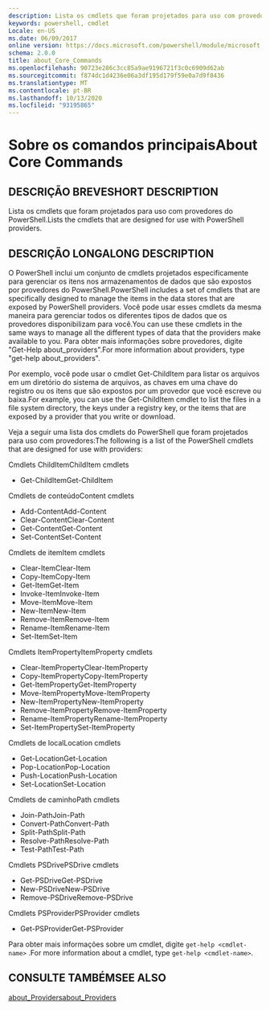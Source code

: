 ```yaml
---
description: Lista os cmdlets que foram projetados para uso com provedores do PowerShell.
keywords: powershell, cmdlet
Locale: en-US
ms.date: 06/09/2017
online version: https://docs.microsoft.com/powershell/module/microsoft.powershell.core/about/about_core_commands?view=powershell-7.1&WT.mc_id=ps-gethelp
schema: 2.0.0
title: about_Core_Commands
ms.openlocfilehash: 90723e286c3cc85a9ae9196721f3c0c6909d62ab
ms.sourcegitcommit: f874dc1d4236e06a3df195d179f59e0a7d9f8436
ms.translationtype: MT
ms.contentlocale: pt-BR
ms.lasthandoff: 10/13/2020
ms.locfileid: "93195865"
---
```

# <a name="about-core-commands"></a><span data-ttu-id="d326f-104">Sobre os comandos principais</span><span class="sxs-lookup"><span data-stu-id="d326f-104">About Core Commands</span></span>

## <a name="short-description"></a><span data-ttu-id="d326f-105">DESCRIÇÃO BREVE</span><span class="sxs-lookup"><span data-stu-id="d326f-105">SHORT DESCRIPTION</span></span>
<span data-ttu-id="d326f-106">Lista os cmdlets que foram projetados para uso com provedores do PowerShell.</span><span class="sxs-lookup"><span data-stu-id="d326f-106">Lists the cmdlets that are designed for use with PowerShell providers.</span></span>

## <a name="long-description"></a><span data-ttu-id="d326f-107">DESCRIÇÃO LONGA</span><span class="sxs-lookup"><span data-stu-id="d326f-107">LONG DESCRIPTION</span></span>

<span data-ttu-id="d326f-108">O PowerShell inclui um conjunto de cmdlets projetados especificamente para gerenciar os itens nos armazenamentos de dados que são expostos por provedores do PowerShell.</span><span class="sxs-lookup"><span data-stu-id="d326f-108">PowerShell includes a set of cmdlets that are specifically designed to manage the items in the data stores that are exposed by PowerShell providers.</span></span>
<span data-ttu-id="d326f-109">Você pode usar esses cmdlets da mesma maneira para gerenciar todos os diferentes tipos de dados que os provedores disponibilizam para você.</span><span class="sxs-lookup"><span data-stu-id="d326f-109">You can use these cmdlets in the same ways to manage all the different types of data that the providers make available to you.</span></span> <span data-ttu-id="d326f-110">Para obter mais informações sobre provedores, digite "Get-Help about_providers".</span><span class="sxs-lookup"><span data-stu-id="d326f-110">For more information about providers, type "get-help about_providers".</span></span>

<span data-ttu-id="d326f-111">Por exemplo, você pode usar o cmdlet Get-ChildItem para listar os arquivos em um diretório do sistema de arquivos, as chaves em uma chave do registro ou os itens que são expostos por um provedor que você escreve ou baixa.</span><span class="sxs-lookup"><span data-stu-id="d326f-111">For example, you can use the Get-ChildItem cmdlet to list the files in a file system directory, the keys under a registry key, or the items that are exposed by a provider that you write or download.</span></span>

<span data-ttu-id="d326f-112">Veja a seguir uma lista dos cmdlets do PowerShell que foram projetados para uso com provedores:</span><span class="sxs-lookup"><span data-stu-id="d326f-112">The following is a list of the PowerShell cmdlets that are designed for use with providers:</span></span>

<span data-ttu-id="d326f-113">Cmdlets ChildItem</span><span class="sxs-lookup"><span data-stu-id="d326f-113">ChildItem cmdlets</span></span>

- <span data-ttu-id="d326f-114">Get-ChildItem</span><span class="sxs-lookup"><span data-stu-id="d326f-114">Get-ChildItem</span></span>

<span data-ttu-id="d326f-115">Cmdlets de conteúdo</span><span class="sxs-lookup"><span data-stu-id="d326f-115">Content cmdlets</span></span>

- <span data-ttu-id="d326f-116">Add-Content</span><span class="sxs-lookup"><span data-stu-id="d326f-116">Add-Content</span></span>
- <span data-ttu-id="d326f-117">Clear-Content</span><span class="sxs-lookup"><span data-stu-id="d326f-117">Clear-Content</span></span>
- <span data-ttu-id="d326f-118">Get-Content</span><span class="sxs-lookup"><span data-stu-id="d326f-118">Get-Content</span></span>
- <span data-ttu-id="d326f-119">Set-Content</span><span class="sxs-lookup"><span data-stu-id="d326f-119">Set-Content</span></span>

<span data-ttu-id="d326f-120">Cmdlets de item</span><span class="sxs-lookup"><span data-stu-id="d326f-120">Item cmdlets</span></span>

- <span data-ttu-id="d326f-121">Clear-Item</span><span class="sxs-lookup"><span data-stu-id="d326f-121">Clear-Item</span></span>
- <span data-ttu-id="d326f-122">Copy-Item</span><span class="sxs-lookup"><span data-stu-id="d326f-122">Copy-Item</span></span>
- <span data-ttu-id="d326f-123">Get-Item</span><span class="sxs-lookup"><span data-stu-id="d326f-123">Get-Item</span></span>
- <span data-ttu-id="d326f-124">Invoke-Item</span><span class="sxs-lookup"><span data-stu-id="d326f-124">Invoke-Item</span></span>
- <span data-ttu-id="d326f-125">Move-Item</span><span class="sxs-lookup"><span data-stu-id="d326f-125">Move-Item</span></span>
- <span data-ttu-id="d326f-126">New-Item</span><span class="sxs-lookup"><span data-stu-id="d326f-126">New-Item</span></span>
- <span data-ttu-id="d326f-127">Remove-Item</span><span class="sxs-lookup"><span data-stu-id="d326f-127">Remove-Item</span></span>
- <span data-ttu-id="d326f-128">Rename-Item</span><span class="sxs-lookup"><span data-stu-id="d326f-128">Rename-Item</span></span>
- <span data-ttu-id="d326f-129">Set-Item</span><span class="sxs-lookup"><span data-stu-id="d326f-129">Set-Item</span></span>

<span data-ttu-id="d326f-130">Cmdlets ItemProperty</span><span class="sxs-lookup"><span data-stu-id="d326f-130">ItemProperty cmdlets</span></span>

- <span data-ttu-id="d326f-131">Clear-ItemProperty</span><span class="sxs-lookup"><span data-stu-id="d326f-131">Clear-ItemProperty</span></span>
- <span data-ttu-id="d326f-132">Copy-ItemProperty</span><span class="sxs-lookup"><span data-stu-id="d326f-132">Copy-ItemProperty</span></span>
- <span data-ttu-id="d326f-133">Get-ItemProperty</span><span class="sxs-lookup"><span data-stu-id="d326f-133">Get-ItemProperty</span></span>
- <span data-ttu-id="d326f-134">Move-ItemProperty</span><span class="sxs-lookup"><span data-stu-id="d326f-134">Move-ItemProperty</span></span>
- <span data-ttu-id="d326f-135">New-ItemProperty</span><span class="sxs-lookup"><span data-stu-id="d326f-135">New-ItemProperty</span></span>
- <span data-ttu-id="d326f-136">Remove-ItemProperty</span><span class="sxs-lookup"><span data-stu-id="d326f-136">Remove-ItemProperty</span></span>
- <span data-ttu-id="d326f-137">Rename-ItemProperty</span><span class="sxs-lookup"><span data-stu-id="d326f-137">Rename-ItemProperty</span></span>
- <span data-ttu-id="d326f-138">Set-ItemProperty</span><span class="sxs-lookup"><span data-stu-id="d326f-138">Set-ItemProperty</span></span>

<span data-ttu-id="d326f-139">Cmdlets de local</span><span class="sxs-lookup"><span data-stu-id="d326f-139">Location cmdlets</span></span>

- <span data-ttu-id="d326f-140">Get-Location</span><span class="sxs-lookup"><span data-stu-id="d326f-140">Get-Location</span></span>
- <span data-ttu-id="d326f-141">Pop-Location</span><span class="sxs-lookup"><span data-stu-id="d326f-141">Pop-Location</span></span>
- <span data-ttu-id="d326f-142">Push-Location</span><span class="sxs-lookup"><span data-stu-id="d326f-142">Push-Location</span></span>
- <span data-ttu-id="d326f-143">Set-Location</span><span class="sxs-lookup"><span data-stu-id="d326f-143">Set-Location</span></span>

<span data-ttu-id="d326f-144">Cmdlets de caminho</span><span class="sxs-lookup"><span data-stu-id="d326f-144">Path cmdlets</span></span>

- <span data-ttu-id="d326f-145">Join-Path</span><span class="sxs-lookup"><span data-stu-id="d326f-145">Join-Path</span></span>
- <span data-ttu-id="d326f-146">Convert-Path</span><span class="sxs-lookup"><span data-stu-id="d326f-146">Convert-Path</span></span>
- <span data-ttu-id="d326f-147">Split-Path</span><span class="sxs-lookup"><span data-stu-id="d326f-147">Split-Path</span></span>
- <span data-ttu-id="d326f-148">Resolve-Path</span><span class="sxs-lookup"><span data-stu-id="d326f-148">Resolve-Path</span></span>
- <span data-ttu-id="d326f-149">Test-Path</span><span class="sxs-lookup"><span data-stu-id="d326f-149">Test-Path</span></span>

<span data-ttu-id="d326f-150">Cmdlets PSDrive</span><span class="sxs-lookup"><span data-stu-id="d326f-150">PSDrive cmdlets</span></span>

- <span data-ttu-id="d326f-151">Get-PSDrive</span><span class="sxs-lookup"><span data-stu-id="d326f-151">Get-PSDrive</span></span>
- <span data-ttu-id="d326f-152">New-PSDrive</span><span class="sxs-lookup"><span data-stu-id="d326f-152">New-PSDrive</span></span>
- <span data-ttu-id="d326f-153">Remove-PSDrive</span><span class="sxs-lookup"><span data-stu-id="d326f-153">Remove-PSDrive</span></span>

<span data-ttu-id="d326f-154">Cmdlets PSProvider</span><span class="sxs-lookup"><span data-stu-id="d326f-154">PSProvider cmdlets</span></span>

- <span data-ttu-id="d326f-155">Get-PSProvider</span><span class="sxs-lookup"><span data-stu-id="d326f-155">Get-PSProvider</span></span>

<span data-ttu-id="d326f-156">Para obter mais informações sobre um cmdlet, digite `get-help <cmdlet-name>` .</span><span class="sxs-lookup"><span data-stu-id="d326f-156">For more information about a cmdlet, type `get-help <cmdlet-name>`.</span></span>

## <a name="see-also"></a><span data-ttu-id="d326f-157">CONSULTE TAMBÉM</span><span class="sxs-lookup"><span data-stu-id="d326f-157">SEE ALSO</span></span>

[<span data-ttu-id="d326f-158">about_Providers</span><span class="sxs-lookup"><span data-stu-id="d326f-158">about_Providers</span></span>](about_Providers.md)

